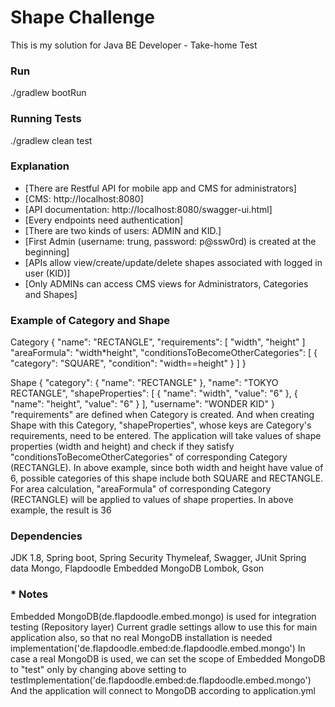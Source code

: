 # Shape Challenge

This is my solution for Java BE Developer - Take-home Test

### Run
./gradlew bootRun

### Running Tests
./gradlew clean test

### Explanation
- [There are Restful API for mobile app and CMS for administrators]
- [CMS: http://localhost:8080]
- [API documentation: http://localhost:8080/swagger-ui.html]
- [Every endpoints need authentication]
- [There are two kinds of users: ADMIN and KID.]
- [First Admin (username: trung, password: p@ssw0rd) is created at the beginning]
- [APIs allow view/create/update/delete shapes associated with logged in user (KID)]
- [Only ADMINs can access CMS views for Administrators, Categories and Shapes]

### Example of Category and Shape
Category {
	"name": "RECTANGLE",
	"requirements": [
      "width", "height"
    ]
    "areaFormula": "width*height",
    "conditionsToBecomeOtherCategories": [
      {
        "category": "SQUARE",
        "condition": "width==height"
      }
    ]
  }
  
 Shape {
  "category": {
    "name": "RECTANGLE"
  },
  "name": "TOKYO RECTANGLE",
  "shapeProperties": [
    {
      "name": "width",
      "value": "6"
    },
	{
      "name": "height",
      "value": "6"
    }
  ],
  "username": "WONDER KID"
}
"requirements" are defined when Category is created. And when creating Shape with this Category, "shapeProperties", whose keys are Category's requirements, need to be entered.
The application will take values of shape properties (width and height) and check if they satisfy "conditionsToBecomeOtherCategories" of corresponding Category (RECTANGLE). 
In above example, since both width and height have value of 6, possible categories of this shape include both SQUARE and RECTANGLE.
For area calculation, "areaFormula" of corresponding Category (RECTANGLE) will be applied to values of shape properties. 
In above example, the result is 36

### Dependencies
JDK 1.8, Spring boot, Spring Security
Thymeleaf, Swagger, JUnit
Spring data Mongo, Flapdoodle Embedded MongoDB
Lombok, Gson

### * Notes
Embedded MongoDB(de.flapdoodle.embed.mongo) is used for integration testing (Repository layer)
Current gradle settings allow to use this for main application also, so that no real MongoDB installation is needed
	implementation('de.flapdoodle.embed:de.flapdoodle.embed.mongo')
In case a real MongoDB is used, we can set the scope of Embedded MongoDB to "test" only by changing above setting to
	testImplementation('de.flapdoodle.embed:de.flapdoodle.embed.mongo')
And the application will connect to MongoDB according to application.yml

